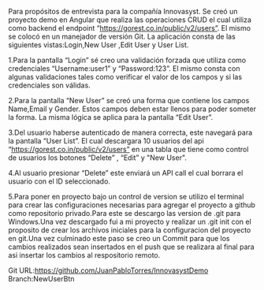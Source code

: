 Para propósitos de entrevista para la compañía Innovasyst. Se creó un proyecto demo en Angular que realiza las operaciones CRUD el cual utiliza como backend el endpoint “https://gorest.co.in/public/v2/users”. El mismo se colocó en un manejador de versión Git. La aplicación consta de las siguientes vistas:Login,New User ,Edit User y User List.

1.Para la pantalla “Login” sé creo una validación forzada que utiliza como credenciales “Username:user1” y “Password:123”. El mismo consta con algunas validaciones tales como verificar el valor de los campos y si las credenciales son válidas.

2.Para la pantalla “New User” se creó una forma que contiene los campos Name,Email y Gender. Estos campos deben estar llenos para poder someter la forma. La misma lógica se aplica para la pantalla “Edit User”.

3.Del usuario haberse autenticado de manera correcta, este navegará para la pantalla “User List”. El cual descargara 10 usuarios del api “https://gorest.co.in/public/v2/users” en una tabla que tiene como control de usuarios los botones “Delete” , “Edit” y "New User".

4.Al usuario presionar “Delete” este enviará un API call el cual borrara el usuario con el ID seleccionado.

5.Para poner en proyecto bajo un control de version se utilizo el terminal para crear las configuraciones necesarias para agregar el proyecto a github como repositorio privado.Para este se descargo las version de .git para Windows.Una vez descargado fui a mi proyecto y realizar un .git init con el proposito de crear los archivos iniciales para la configuracion del proyecto en git.Una vez culminado este paso se creo un Commit para que los cambios realizados sean insertados en el push que se realizara al final para asi insertar los cambios al respositorio remoto.

Git URL:https://github.com/JuanPabloTorres/InnovasystDemo Branch:NewUserBtn
